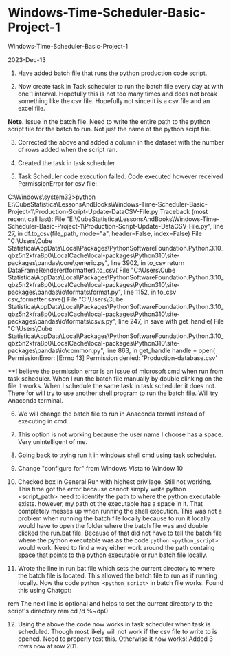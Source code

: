 # Windows-Time-Scheduler-Basic-Project-1


Windows-Time-Scheduler-Basic-Project-1



2023-Dec-13 

1. Have added batch file that runs the python production code script.

2. Now create task in Task scheduler to run the batch file every day at with one 1 interval. Hopefully this is not too many times and does not break something like the csv file. Hopefully not since it is a csv file and an excel file.

**Note.** Issue in the batch file. Need to write the entire path to the python script file for the batch to run. Not just the name of the python scipt file.

3. Corrected the above and added a column in the dataset with the number of rows added when the script ran.

4. Created the task in task scheduler

5. Task Scheduler code execution failed. Code executed however received PermissionError for csv file:

C:\Windows\system32>python E:\CubeStatistica\LessonsAndBooks\Windows-Time-Scheduler-Basic-Project-1\Production-Script-Update-DataCSV-File.py
Traceback (most recent call last):
  File "E:\CubeStatistica\LessonsAndBooks\Windows-Time-Scheduler-Basic-Project-1\Production-Script-Update-DataCSV-File.py", line 27, in <module>
    df.to_csv(file_path, mode="a", header=False, index=False)
  File "C:\Users\Cube Statistica\AppData\Local\Packages\PythonSoftwareFoundation.Python.3.10_qbz5n2kfra8p0\LocalCache\local-packages\Python310\site-packages\pandas\core\generic.py", line 3902, in to_csv
    return DataFrameRenderer(formatter).to_csv(
  File "C:\Users\Cube Statistica\AppData\Local\Packages\PythonSoftwareFoundation.Python.3.10_qbz5n2kfra8p0\LocalCache\local-packages\Python310\site-packages\pandas\io\formats\format.py", line 1152, in to_csv
    csv_formatter.save()
  File "C:\Users\Cube Statistica\AppData\Local\Packages\PythonSoftwareFoundation.Python.3.10_qbz5n2kfra8p0\LocalCache\local-packages\Python310\site-packages\pandas\io\formats\csvs.py", line 247, in save
    with get_handle(
  File "C:\Users\Cube Statistica\AppData\Local\Packages\PythonSoftwareFoundation.Python.3.10_qbz5n2kfra8p0\LocalCache\local-packages\Python310\site-packages\pandas\io\common.py", line 863, in get_handle
    handle = open(
PermissionError: [Errno 13] Permission denied: 'Production-database.csv'


**I believe the permission error is an issue of microsoft cmd when run from task scheduler. When I run the batch file manually by double clinking on the file it works. When I schedule the same task in task scheduler it does not. There for will try to use another shell program to run the batch file. Will try Anaconda terminal. 

6. We will change the batch file to run in Anaconda termal instead of executing in cmd.

7. This option is not working because the user name I choose has a space. Very unintelligent of me. 

8. Going back to trying run it in windows shell cmd using task scheduler. 

9. Change "configure for" from Windows Vista to Window 10

10. Checked box in General Run with highest privilage. Still not working. This time got the error because cannot simply write python <script_path> need to identify the path to where the python executable exists. however, my path ot the executable has a space in it. That completely messes up when running the shell execution. This was not a problem when running the batch file locally because to run it locally would have to open the folder where the batch file was and double clicked the run.bat file. Because of that did not have to tell the batch file where the python executable was as the code `python <python_script>` would work. Need to find a way either work around the path containg space that points to the python executable or run batch file locally.

11. Wrote the line in run.bat file which sets the current directory to where the batch file is located.  This allowed the batch file to run as if running locally. Now the code `python <python_script>` in batch file works. Found this using Chatgpt:

rem The next line is optional and helps to set the current directory to the script's directory
rem cd /d %~dp0

12. Using the above the code now works in task scheduler when task is scheduled. Though most likely will not work if the csv file to write to is opened. Need to properly test this. Otherwise it now works! Added 3 rows now at row 201.




